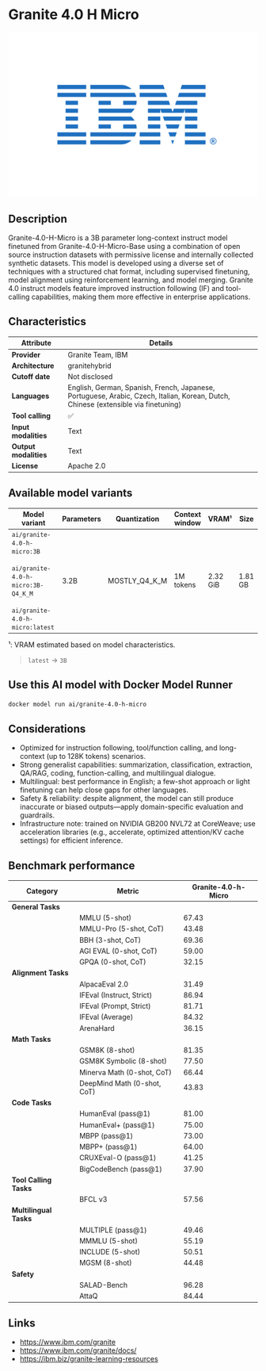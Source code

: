 # Granite 4.0 H Micro

![logo](https://github.com/docker/model-cards/raw/refs/heads/main/logos/ibm-280x184-overview.svg)

## Description
Granite-4.0-H-Micro is a 3B parameter long-context instruct model finetuned from Granite-4.0-H-Micro-Base using a combination of open source instruction datasets with permissive license and internally collected synthetic datasets. This model is developed using a diverse set of techniques with a structured chat format, including supervised finetuning, model alignment using reinforcement learning, and model merging. Granite 4.0 instruct models feature improved instruction following (IF) and tool-calling capabilities, making them more effective in enterprise applications.

## Characteristics

| Attribute             | Details                                                                                                                           |
|-----------------------|-----------------------------------------------------------------------------------------------------------------------------------|
| **Provider**          | Granite Team, IBM                                                                                                                 |
| **Architecture**      | granitehybrid                                                                                                                     |
| **Cutoff date**       | Not disclosed                                                                                                                     |
| **Languages**         | English, German, Spanish, French, Japanese, Portuguese, Arabic, Czech, Italian, Korean, Dutch, Chinese (extensible via finetuning) |
| **Tool calling**      | ✅                                                                                                                                 |
| **Input modalities**  | Text                                                                                                                              |
| **Output modalities** | Text                                                                                                                              |
| **License**           | Apache 2.0                                                                                                                        |

## Available model variants

| Model variant | Parameters | Quantization | Context window | VRAM¹ | Size |
|---------------|------------|--------------|----------------|------|-------|
| `ai/granite-4.0-h-micro:3B`<br><br>`ai/granite-4.0-h-micro:3B-Q4_K_M`<br><br>`ai/granite-4.0-h-micro:latest` | 3.2B | MOSTLY_Q4_K_M | 1M tokens | 2.32 GiB | 1.81 GB |

¹: VRAM estimated based on model characteristics.

> `latest` → `3B`

## Use this AI model with Docker Model Runner

```bash
docker model run ai/granite-4.0-h-micro
```

## Considerations

- Optimized for instruction following, tool/function calling, and long-context (up to 128K tokens) scenarios.
- Strong generalist capabilities: summarization, classification, extraction, QA/RAG, coding, function-calling, and multilingual dialogue.
- Multilingual: best performance in English; a few-shot approach or light finetuning can help close gaps for other languages.
- Safety & reliability: despite alignment, the model can still produce inaccurate or biased outputs—apply domain-specific evaluation and guardrails.
- Infrastructure note: trained on NVIDIA GB200 NVL72 at CoreWeave; use acceleration libraries (e.g., accelerate, optimized attention/KV cache settings) for efficient inference.

## Benchmark performance

| Category               | Metric                      | Granite-4.0-h-Micro |
|------------------------|-----------------------------|---------------------|
| **General Tasks**      |                             |                     |
|                        | MMLU (5-shot)               | 67.43               |
|                        | MMLU-Pro (5-shot, CoT)      | 43.48               |
|                        | BBH (3-shot, CoT)           | 69.36               |
|                        | AGI EVAL (0-shot, CoT)      | 59.00               |
|                        | GPQA (0-shot, CoT)          | 32.15               |
| **Alignment Tasks**    |                             |                     |
|                        | AlpacaEval 2.0              | 31.49               |
|                        | IFEval (Instruct, Strict)   | 86.94               |
|                        | IFEval (Prompt, Strict)     | 81.71               |
|                        | IFEval (Average)            | 84.32               |
|                        | ArenaHard                   | 36.15               |
| **Math Tasks**         |                             |                     |
|                        | GSM8K (8-shot)              | 81.35               |
|                        | GSM8K Symbolic (8-shot)     | 77.50               |
|                        | Minerva Math (0-shot, CoT)  | 66.44               |
|                        | DeepMind Math (0-shot, CoT) | 43.83               |
| **Code Tasks**         |                             |                     |
|                        | HumanEval (pass@1)          | 81.00               |
|                        | HumanEval+ (pass@1)         | 75.00               |
|                        | MBPP (pass@1)               | 73.00               |
|                        | MBPP+ (pass@1)              | 64.00               |
|                        | CRUXEval-O (pass@1)         | 41.25               |
|                        | BigCodeBench (pass@1)       | 37.90               |
| **Tool Calling Tasks** |                             |                     |
|                        | BFCL v3                     | 57.56               |
| **Multilingual Tasks** |                             |                     |
|                        | MULTIPLE (pass@1)           | 49.46               |
|                        | MMMLU (5-shot)              | 55.19               |
|                        | INCLUDE (5-shot)            | 50.51               |
|                        | MGSM (8-shot)               | 44.48               |
| **Safety**             |                             |                     |
|                        | SALAD-Bench                 | 96.28               |
|                        | AttaQ                       | 84.44               |


## Links
- https://www.ibm.com/granite
- https://www.ibm.com/granite/docs/
- https://ibm.biz/granite-learning-resources
